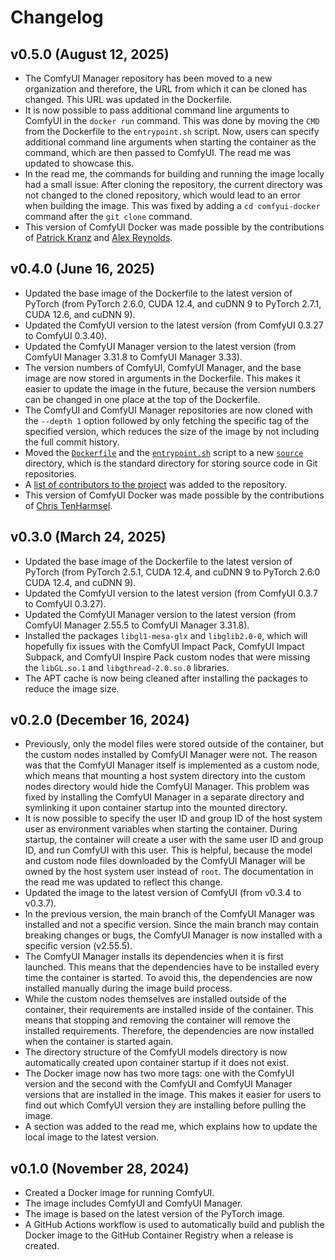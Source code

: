 # Changelog

## v0.5.0 (August 12, 2025)

- The ComfyUI Manager repository has been moved to a new organization and therefore, the URL from which it can be cloned has changed. This URL was updated in the Dockerfile.
- It is now possible to pass additional command line arguments to ComfyUI in the `docker run` command. This was done by moving the `CMD` from the Dockerfile to the `entrypoint.sh` script. Now, users can specify additional command line arguments when starting the container as the command, which are then passed to ComfyUI. The read me was updated to showcase this.
- In the read me, the commands for building and running the image locally had a small issue: After cloning the repository, the current directory was not changed to the cloned repository, which would lead to an error when building the image. This was fixed by adding a `cd comfyui-docker` command after the `git clone` command.
- This version of ComfyUI Docker was made possible by the contributions of [Patrick Kranz](@LokiMidgard) and [Alex Reynolds](@primlock).

## v0.4.0 (June 16, 2025)

- Updated the base image of the Dockerfile to the latest version of PyTorch (from PyTorch 2.6.0, CUDA 12.4, and cuDNN 9 to PyTorch 2.7.1, CUDA 12.6, and cuDNN 9).
- Updated the ComfyUI version to the latest version (from ComfyUI 0.3.27 to ComfyUI 0.3.40).
- Updated the ComfyUI Manager version to the latest version (from ComfyUI Manager 3.31.8 to ComfyUI Manager 3.33).
- The version numbers of ComfyUI, ComfyUI Manager, and the base image are now stored in arguments in the Dockerfile. This makes it easier to update the image in the future, because the version numbers can be changed in one place at the top of the Dockerfile.
- The ComfyUI and ComfyUI Manager repositories are now cloned with the `--depth 1` option followed by only fetching the specific tag of the specified version, which reduces the size of the image by not including the full commit history.
- Moved the [`Dockerfile`](source/Dockerfile) and the [`entrypoint.sh`](source/entrypoint.sh) script to a new [`source`](source) directory, which is the standard directory for storing source code in Git repositories.
- A [list of contributors to the project](CONTRIBUTORS.md) was added to the repository.
- This version of ComfyUI Docker was made possible by the contributions of [Chris TenHarmsel](@epchris).

## v0.3.0 (March 24, 2025)

- Updated the base image of the Dockerfile to the latest version of PyTorch (from PyTorch 2.5.1, CUDA 12.4, and cuDNN 9 to PyTorch 2.6.0 CUDA 12.4, and cuDNN 9).
- Updated the ComfyUI version to the latest version (from ComfyUI 0.3.7 to ComfyUI 0.3.27).
- Updated the ComfyUI Manager version to the latest version (from ComfyUI Manager 2.55.5 to ComfyUI Manager 3.31.8).
- Installed the packages `libgl1-mesa-glx` and `libglib2.0-0`, which will hopefully fix issues with the ComfyUI Impact Pack, ComfyUI Impact Subpack, and ComfyUI Inspire Pack custom nodes that were missing the `libGL.so.1` and `libgthread-2.0.so.0` libraries.
- The APT cache is now being cleaned after installing the packages to reduce the image size.

## v0.2.0 (December 16, 2024)

- Previously, only the model files were stored outside of the container, but the custom nodes installed by ComfyUI Manager were not. The reason was that the ComfyUI Manager itself is implemented as a custom node, which means that mounting a host system directory into the custom nodes directory would hide the ComfyUI Manager. This problem was fixed by installing the ComfyUI Manager in a separate directory and symlinking it upon container startup into the mounted directory.
- It is now possible to specify the user ID and group ID of the host system user as environment variables when starting the container. During startup, the container will create a user with the same user ID and group ID, and run ComfyUI with this user. This is helpful, because the model and custom node files downloaded by the ComfyUI Manager will be owned by the host system user instead of `root`. The documentation in the read me was updated to reflect this change.
- Updated the image to the latest version of ComfyUI (from v0.3.4 to v0.3.7).
- In the previous version, the main branch of the ComfyUI Manager was installed and not a specific version. Since the main branch may contain breaking changes or bugs, the ComfyUI Manager is now installed with a specific version (v2.55.5).
- The ComfyUI Manager installs its dependencies when it is first launched. This means that the dependencies have to be installed every time the container is started. To avoid this, the dependencies are now installed manually during the image build process.
- While the custom nodes themselves are installed outside of the container, their requirements are installed inside of the container. This means that stopping and removing the container will remove the installed requirements. Therefore, the dependencies are now installed when the container is started again.
- The directory structure of the ComfyUI models directory is now automatically created upon container startup if it does not exist.
- The Docker image now has two more tags: one with the ComfyUI version and the second with the ComfyUI and ComfyUI Manager versions that are installed in the image. This makes it easier for users to find out which ComfyUI version they are installing before pulling the image.
- A section was added to the read me, which explains how to update the local image to the latest version.

## v0.1.0 (November 28, 2024)

- Created a Docker image for running ComfyUI.
- The image includes ComfyUI and ComfyUI Manager.
- The image is based on the latest version of the PyTorch image.
- A GitHub Actions workflow is used to automatically build and publish the Docker image to the GitHub Container Registry when a release is created.
